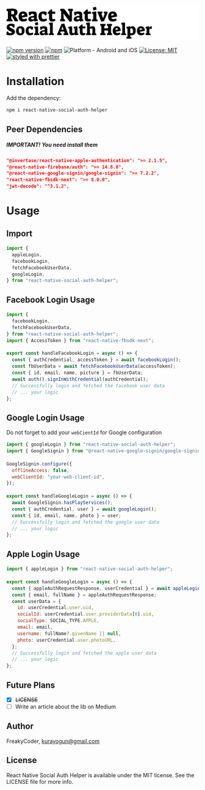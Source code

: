 <img alt="React Native Social Auth Helper" src="assets/logo.png" width="1050"/>

[![npm version](https://img.shields.io/npm/v/react-native-social-auth-helper.svg?style=for-the-badge)](https://www.npmjs.com/package/react-native-social-auth-helper)
[![npm](https://img.shields.io/npm/dt/react-native-social-auth-helper.svg?style=for-the-badge)](https://www.npmjs.com/package/react-native-social-auth-helper)
![Platform - Android and iOS](https://img.shields.io/badge/platform-Android%20%7C%20iOS-blue.svg?style=for-the-badge)
[![License: MIT](https://img.shields.io/badge/License-MIT-green.svg?style=for-the-badge)](https://opensource.org/licenses/MIT)
[![styled with prettier](https://img.shields.io/badge/styled_with-prettier-ff69b4.svg?style=for-the-badge)](https://github.com/prettier/prettier)

# Installation

Add the dependency:

```bash
npm i react-native-social-auth-helper
```

## Peer Dependencies

<h5><i>IMPORTANT! You need install them</i></h5>

```json
"@invertase/react-native-apple-authentication": ">= 2.1.5",
"@react-native-firebase/auth": ">= 14.8.0",
"@react-native-google-signin/google-signin": ">= 7.2.2",
"react-native-fbsdk-next": ">= 8.0.0",
"jwt-decode": "^3.1.2",
```

# Usage

## Import

```jsx
import {
  appleLogin,
  facebookLogin,
  fetchFacebookUserData,
  googleLogin,
} from "react-native-social-auth-helper";
```

## Facebook Login Usage

```js
import {
  facebookLogin,
  fetchFacebookUserData,
} from "react-native-social-auth-helper";
import { AccessToken } from "react-native-fbsdk-next";

export const handleFacebookLogin = async () => {
  const { authCredential, accessToken } = await facebookLogin();
  const fbUserData = await fetchFacebookUserData(accessToken);
  const { id, email, name, picture } = fbUserData;
  await auth().signInWithCredential(authCredential);
  // Successfully login and fetched the facebook user data
  // ... your logic
};
```

## Google Login Usage

Do not forget to add your `webCientId` for Google configuration

```js
import { googleLogin } from "react-native-social-auth-helper";
import { GoogleSignin } from "@react-native-google-signin/google-signin";

GoogleSignin.configure({
  offlineAccess: false,
  webClientId: "your-web-client-id",
});

export const handleGoogleLogin = async () => {
  await GoogleSignin.hasPlayServices();
  const { authCredential, user } = await googleLogin();
  const { id, email, name, photo } = user;
  // Successfully login and fetched the google user data
  // ... your logic
};
```

## Apple Login Usage

```js
import { appleLogin } from "react-native-social-auth-helper";

export const handleGoogleLogin = async () => {
  const { appleAuthRequestResponse, userCredential } = await appleLogin();
  const { email, fullName } = appleAuthRequestResponse;
  const userData = {
    id: userCredential.user.uid,
    socialId: userCredential.user.providerData[0].uid,
    socialType: SOCIAL_TYPE.APPLE,
    email: email,
    username: fullName?.givenName || null,
    photo: userCredential.user.photoURL,
  };
  // Successfully login and fetched the apple user data
  // ... your logic
};
```

## Future Plans

- [x] ~~LICENSE~~
- [ ] Write an article about the lib on Medium

## Author

FreakyCoder, kurayogun@gmail.com

## License

React Native Social Auth Helper is available under the MIT license. See the LICENSE file for more info.
